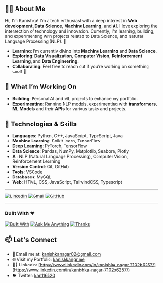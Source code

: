 ## 👨‍💻 About Me
Hi, I'm Kanishka! I'm a tech enthusiast with a deep interest in **Web development** ,**Data Science**, **Machine Learning**, and **AI**. I love exploring the intersection of technology and innovation. Currently, I'm learning, building, and experimenting with projects related to Data Science, and Natural Language Processing (NLP). 🚀

- **Learning**: I’m currently diving into **Machine Learning** and **Data Science**.
- **Exploring**: **Data Visualization**, **Computer Vision**, **Reinforcement Learning**, and **Data Engineering**.
- **Collaborating**: Feel free to reach out if you're working on something cool! 🤝


## 🚀 What I’m Working On
- **Building**: Personal AI and ML projects to enhance my portfolio.
- **Experimenting**: Running NLP models, experimenting with **transformers**, **ML Models** and their **APIs** for various tasks and projects.


## 🚀 Technologies & Skills
- **Languages**: Python, C++, JavaScript, TypeScript, Java
- **Machine Learning**: Scikit-learn, TensorFlow
- **Deep Learning**: PyTorch, TensorFlow
- **Data Science**: Pandas, NumPy, Matplotlib, Seaborn, Plotly
- **AI**: NLP (Natural Language Processing), Computer Vision, Reinforcement Learning
- **Version Control**: Git, GitHub
- **Tools**:  VSCode
- **Databases**: MySQL
- **Web**: HTML, CSS, JavaScript, TailwindCSS, Typescript


---

[![LinkedIn](https://img.shields.io/badge/-LinkedIn-blue?style=flat&logo=linkedin)](https://www.linkedin.com/in/kanishka-nagar-7102b6257/)
[![Gmail](https://img.shields.io/badge/-Gmail-red?style=flat&logo=gmail)](mailto:Kanishkanagar02@gmail.com)
[![GitHub](https://img.shields.io/badge/-GitHub-black?style=flat&logo=github)](https://github.com/Kanishka015)

---

### Built With ❤️ 
[![Built With](https://img.shields.io/badge/Built%20with-Love-orange)](#)
[![Ask Me Anything](https://img.shields.io/badge/Ask%20Me-Anything-green)](#)
[![Thanks](https://img.shields.io/badge/-Thanks-purple)](#)


## 📫 Let's Connect
- 💌 Email me at: [kanishkanagar02@gmail.com](kanishkanagar02@gmail.com)
- 🌐 Visit my Portfolio: [kanishkangr.me](https://kanishkanagr.vercel.app/)
- 👨‍💻 LinkedIn: [https://www.linkedin.com/in/kanishka-nagar-7102b6257/](https://www.linkedin.com/in/kanishka-nagar-7102b6257/)
- 🐦 Twitter: [kan116520](https://x.com/kan116520)



